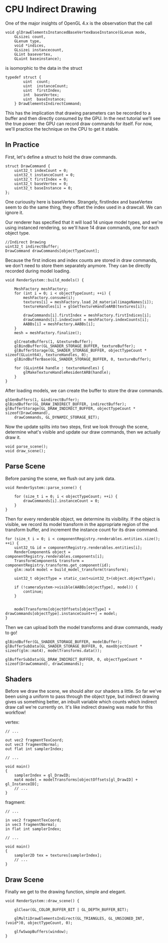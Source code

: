 # CPU Indirect Drawing
One of the major insights of OpenGL 4.x is the observation that the call

```
void glDrawElementsInstancedBaseVertexBaseInstance(GLenum mode,  
    GLsizei count,
 	GLenum type,
 	void *indices,
 	GLsizei instancecount,
 	GLint basevertex,
 	GLuint baseinstance);
```

is isomorphic to the data in the struct

```
typedef struct {
        uint  count;
        uint  instanceCount;
        uint  firstIndex;
        int  baseVertex;
        uint  baseInstance;
    } DrawElementsIndirectCommand;
```

This has the implication that drawing parameters can be recorded to a buffer and then directly consumed by the GPU. In the next tutorial we'll see the true power: the GPU can record draw commands for itself. For now, we'll practice the technique on the CPU to get it stable.

## In Practice
First, let's define a struct to hold the draw commands.

```
struct DrawCommand {
    uint32_t indexCount = 0;
    uint32_t instanceCount = 0;
    uint32_t firstIndex = 0;
    uint32_t baseVertex = 0;
    uint32_t baseInstance = 0;
};
```

One curiousity here is baseVertex. Strangely, firstIndex and baseVertex seem to do the same thing, they offset the index used in a drawcall. We can ignore it.

Our renderer has specified that it will load 14 unique model types, and we're using instanced rendering, so we'll have 14 draw commands, one for each object type.
```
//Indirect Drawing
uint32_t indirectBuffer;
DrawCommand drawCommands[objectTypeCount];
```

Because the first indices and index counts are stored in draw commands, we don't need to store them separately anymore. They can be directly recorded during model loading.
```
void RenderSystem::build_models() {

    MeshFactory meshFactory;
    for (int i = 0; i < objectTypeCount; ++i) {
        meshFactory.consume(i);
        textures[i] = meshFactory.load_2d_material(imageNames[i]);
        textureHandles[i] = glGetTextureHandleARB(textures[i]);

        drawCommands[i].firstIndex = meshFactory.firstIndices[i];
        drawCommands[i].indexCount = meshFactory.indexCounts[i];
        AABBs[i] = meshFactory.AABBs[i];
    }
    mesh = meshFactory.finalize();

    glCreateBuffers(1, &textureBuffer);
    glBindBuffer(GL_SHADER_STORAGE_BUFFER, textureBuffer);
    glBufferStorage(GL_SHADER_STORAGE_BUFFER, objectTypeCount * sizeof(GLuint64), textureHandles, 0);
    glBindBufferBase(GL_SHADER_STORAGE_BUFFER, 0, textureBuffer);

    for (GLuint64 handle : textureHandles) {
        glMakeTextureHandleResidentARB(handle);
    }
}
```
After loading models, we can create the buffer to store the draw commands.
```
glGenBuffers(1, &indirectBuffer);
glBindBuffer(GL_DRAW_INDIRECT_BUFFER, indirectBuffer);
glBufferStorage(GL_DRAW_INDIRECT_BUFFER, objectTypeCount * sizeof(DrawCommand), 
    drawCommands, GL_DYNAMIC_STORAGE_BIT);
```

Now the update splits into two steps, first we look through the scene, determine what's visible and update our draw commands, then we actually draw it.

```
void parse_scene();
void draw_scene();
```

## Parse Scene
Before parsing the scene, we flush out any junk data.
```
void RenderSystem::parse_scene() {

    for (size_t i = 0; i < objectTypeCount; ++i) {
        drawCommands[i].instanceCount = 0;
    }
}
```

Then for every renderable object, we determine its visibility. If the object is visible, we record its model transform in the appropriate region of the transform buffer, and increment the instance count for its draw command.

```
for (size_t i = 0; i < componentRegistry.renderables.entities.size(); ++i) {
    uint32_t& id = componentRegistry.renderables.entities[i];
    RenderComponent& object = componentRegistry.renderables.components[i];
    TransformComponent& transform = componentRegistry.transforms.get_component(id);
    glm::mat4 model = build_model_transform(transform);

    uint32_t objectType = static_cast<uint32_t>(object.objectType);

    if (!cameraSystem->visible(AABBs[objectType], model)) {
        continue;
    }


    modelTransforms[objectOffsets[objectType] + drawCommands[objectType].instanceCount++] = model;
}
```

Then we can upload both the model transforms and draw commands, ready to go!

```
glBindBuffer(GL_SHADER_STORAGE_BUFFER, modelBuffer);
glBufferSubData(GL_SHADER_STORAGE_BUFFER, 0, maxObjectCount * sizeof(glm::mat4), modelTransforms.data());

glBufferSubData(GL_DRAW_INDIRECT_BUFFER, 0, objectTypeCount * sizeof(DrawCommand), drawCommands);
```

## Shaders
Before we draw the scene, we should alter our shaders a little. So far we've been using a uniform to pass through the object type, but indirect drawing gives us something better, an inbuilt variable which counts which indirect draw call we're currently on. It's like indirect drawing was made for this workflow!

vertex:
```
// ...

out vec2 fragmentTexCoord;
out vec3 fragmentNormal;
out flat int samplerIndex;

// ...

void main()
{
    samplerIndex = gl_DrawID;
    mat4 model = modelTransforms[objectOffsets[gl_DrawID] + gl_InstanceID];
    // ...
}
```

fragment:
```
// ...

in vec2 fragmentTexCoord;
in vec3 fragmentNormal;
in flat int samplerIndex;

// ...

void main()
{
    sampler2D tex = textures[samplerIndex];
    // ...
}
```

## Draw Scene
Finally we get to the drawing function, simple and elegant.
```
void RenderSystem::draw_scene() {

    glClear(GL_COLOR_BUFFER_BIT | GL_DEPTH_BUFFER_BIT);

    glMultiDrawElementsIndirect(GL_TRIANGLES, GL_UNSIGNED_INT, (void*)0, objectTypeCount, 0);

    glfwSwapBuffers(window);
}
```